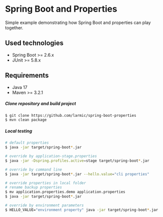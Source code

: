 # Spring Boot and Properties

Simple example demonstrating how Spring Boot and properties can play together.

## Used technologies

* Spring Boot >= 2.6.x
* JUnit >= 5.8.x

## Requirements

* Java 17
* Maven >= 3.2.1 

##### Clone repository and build project

```sh
$ git clone https://github.com/larmic/spring-boot-properties
$ mvn clean package
```

##### Local testing

```sh
# default properties
$ java -jar target/spring-boot*.jar

# override by application-stage.properties
$ java -jar -Dspring.profiles.active=stage target/spring-boot*.jar

# override by command line
$ java -jar target/spring-boot*.jar --hello.value="cli properties"

# override properties in local folder
# rename backup properties
$ mv application.properties.demo application.properties
$ java -jar target/spring-boot*.jar

# override by environment parameters
$ HELLO_VALUE="environment property" java -jar target/spring-boot*.jar
```
